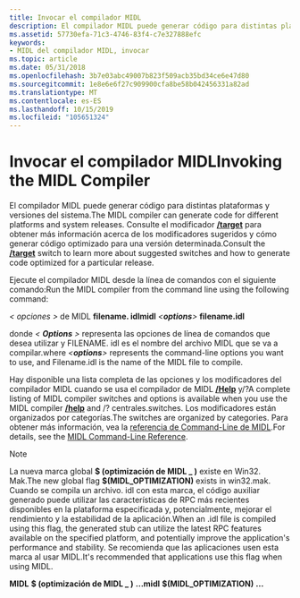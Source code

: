 ```yaml
---
title: Invocar el compilador MIDL
description: El compilador MIDL puede generar código para distintas plataformas y versiones del sistema. Consulte el modificador/Target para obtener más información acerca de los modificadores sugeridos y cómo generar código optimizado para una versión determinada.
ms.assetid: 57730efa-71c3-4746-83f4-c7e327888efc
keywords:
- MIDL del compilador MIDL, invocar
ms.topic: article
ms.date: 05/31/2018
ms.openlocfilehash: 3b7e03abc49007b823f509acb35bd34ce6e47d80
ms.sourcegitcommit: 1e8e6e6f27c909900cfa8be58b042456331a82ad
ms.translationtype: MT
ms.contentlocale: es-ES
ms.lasthandoff: 10/15/2019
ms.locfileid: "105651324"
---
```

# <a name="invoking-the-midl-compiler"></a><span data-ttu-id="21404-105">Invocar el compilador MIDL</span><span class="sxs-lookup"><span data-stu-id="21404-105">Invoking the MIDL Compiler</span></span>

<span data-ttu-id="21404-106">El compilador MIDL puede generar código para distintas plataformas y versiones del sistema.</span><span class="sxs-lookup"><span data-stu-id="21404-106">The MIDL compiler can generate code for different platforms and system releases.</span></span> <span data-ttu-id="21404-107">Consulte el modificador [**/target**](-target.md) para obtener más información acerca de los modificadores sugeridos y cómo generar código optimizado para una versión determinada.</span><span class="sxs-lookup"><span data-stu-id="21404-107">Consult the [**/target**](-target.md) switch to learn more about suggested switches and how to generate code optimized for a particular release.</span></span>

<span data-ttu-id="21404-108">Ejecute el compilador MIDL desde la línea de comandos con el siguiente comando:</span><span class="sxs-lookup"><span data-stu-id="21404-108">Run the MIDL compiler from the command line using the following command:</span></span>

<span data-ttu-id="21404-109"> *<  opciones >* de MIDL **filename. idl**</span><span class="sxs-lookup"><span data-stu-id="21404-109">**midl** *<***options***>* **filename.idl**</span></span>

<span data-ttu-id="21404-110">donde *< ***Options*** >* representa las opciones de línea de comandos que desea utilizar y FILENAME. idl es el nombre del archivo MIDL que se va a compilar.</span><span class="sxs-lookup"><span data-stu-id="21404-110">where *<***options***>* represents the command-line options you want to use, and Filename.idl is the name of the MIDL file to compile.</span></span>

<span data-ttu-id="21404-111">Hay disponible una lista completa de las opciones y los modificadores del compilador MIDL cuando se usa el compilador de MIDL [**/Help**](-help-.md) y/?</span><span class="sxs-lookup"><span data-stu-id="21404-111">A complete listing of MIDL compiler switches and options is available when you use the MIDL compiler [**/help**](-help-.md) and /?</span></span> <span data-ttu-id="21404-112">centrales.</span><span class="sxs-lookup"><span data-stu-id="21404-112">switches.</span></span> <span data-ttu-id="21404-113">Los modificadores están organizados por categorías.</span><span class="sxs-lookup"><span data-stu-id="21404-113">The switches are organized by categories.</span></span> <span data-ttu-id="21404-114">Para obtener más información, vea la [referencia de Command-Line de MIDL](midl-command-line-reference.md).</span><span class="sxs-lookup"><span data-stu-id="21404-114">For details, see the [MIDL Command-Line Reference](midl-command-line-reference.md).</span></span>

> [!NOTE]
> <span data-ttu-id="21404-115">La nueva marca global **$ (optimización de MIDL \_ )** existe en Win32. Mak.</span><span class="sxs-lookup"><span data-stu-id="21404-115">The new global flag **$(MIDL\_OPTIMIZATION)** exists in win32.mak.</span></span> <span data-ttu-id="21404-116">Cuando se compila un archivo. idl con esta marca, el código auxiliar generado puede utilizar las características de RPC más recientes disponibles en la plataforma especificada y, potencialmente, mejorar el rendimiento y la estabilidad de la aplicación.</span><span class="sxs-lookup"><span data-stu-id="21404-116">When an .idl file is compiled using this flag, the generated stub can utilize the latest RPC features available on the specified platform, and potentially improve the application's performance and stability.</span></span> <span data-ttu-id="21404-117">Se recomienda que las aplicaciones usen esta marca al usar MIDL.</span><span class="sxs-lookup"><span data-stu-id="21404-117">It's recommended that applications use this flag when using MIDL.</span></span>
>
> <span data-ttu-id="21404-118">**MIDL** **$ (optimización de MIDL \_ )** **...**</span><span class="sxs-lookup"><span data-stu-id="21404-118">**midl** **$(MIDL\_OPTIMIZATION)** **...**</span></span>